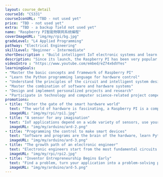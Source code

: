 ```yaml
---
layout: course_detail
courseId: "CS331"
courseIconURL: "TBD - not used yet"
price: "TBD - not used yet"
extra: "TBD - a backup field not used yet"
name: "Raspberry PI智能物联网系统编程"
coverImageURL: "img/my/rpi/bg.jpg"
gradeLevel: "L4 Applied Programming"
pathway: "Electrical Engineering"
skillLevel: "Beginner - Intermediate"
shortDescription : "Build intelligent IoT electronic systems and learn the software in the hardware world"
description: "Since its launch, the Raspberry PI has been very popular among computer enthusiasts. Don't think its appearance 'small', but the 'core' is very powerful. Video, audio, and other functions are all included, and you can build your own IoT application system with programming."
videoIntro : "https://www.youtube.com/embed/eZ74x6dVYes"
learningGoals:
- "Master the basic concepts and framework of Raspberry PI"
- "Learn the Python programming language for hardware control"
- "Understand the principles of the circuit and intelligent system design"
- "Master the combination of software and hardware systems"
- "Design and implement personalized projects and research"
- "Participate in technology and computer science-related project competitions"
promotions:
- title: "Enter the gate of the smart hardware world"
  text: "The world of hardware is fascinating, a Raspberry PI is a computer that allows you to experience the full process of developing an intelligent system."
  imageURL: "img/my/rpi/rpi1.jpg"
- title: "A sensor for any imagination"
  text: "IoT applications depend on a wide variety of sensors, use your imagination and you will find that all the functions you want can be implemented by sensors."
  imageURL: "img/my/arduino/ard-2.png"
- title: "Programming the control to make smart devices"
  text: "Software and programs are the brain of the hardware, learn Python language to control the intelligent electronic system."
  imageURL: "img/my/arduino/ard-3.png"
- title: "The growth path of an electronic engineer"
  text: "Electronic engineers start from the most fundamental circuits and programming, step by step, you will grow rapidly."
  imageURL: "img/my/rpi/rpi2.jpg"
- title: "Inventor Entrepreneurship Begins Early"
  text: "Find a problem, turn your application into a problem-solving product, and be a young inventor."
  imageURL: "img/my/arduino/ard-5.png"
---
```

